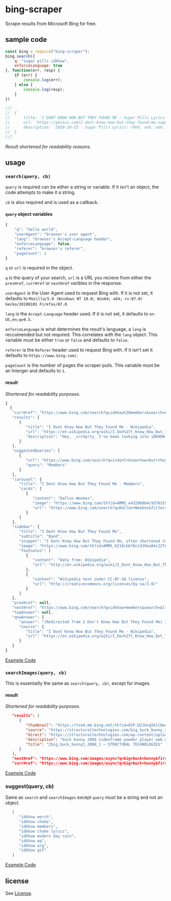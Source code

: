 # bing-scraper
Scrape results from Microsoft Bing for free.

## sample code
```js
const bing = require("bing-scraper");
bing.search({
    q: "sugar pills idkhow",
    enforceLanguage: true  
}, function(err, resp) {
    if (err) {
        console.log(err);
    } else {
        console.log(resp);
    }
})

//[
//  {
//      title: 'I DONT KNOW HOW BUT THEY FOUND ME – Sugar Pills Lyrics | …',
//      url: 'https://genius.com/I-dont-know-how-but-they-found-me-sugar-pills-lyrics',
//      description: '2020-10-23 · Sugar Pills Lyrics: (Ooh, ooh, ooh, ooh, ooh, ooh) / (Ooh, ooh, ooh, ooh, ooh, ooh) / (Ooh, ooh, ooh, ooh, ooh, ooh) / (Ooh, ooh, ooh, ooh) / I take one to make me feel better / I take two despite...'
//  }
//]
```

*Result shortened for readability reasons.*

## usage

### ``search(query, cb)``

``query`` is required can be either a string or variable. If it isn't an object, the code attempts to make it a string.

``cb`` is also required and is used as a callback.

#### ``query`` object variables

```js
{
    "q": "hello world",
    "userAgent": "browser's user agent",
    "lang": "browser's Accept-Language header",
    "enforceLanguage": false,
    "referer": "browser's referer",
    "pageCount": 1
}
```

``q`` or ``url`` is required in the object.

``q`` is the query of your search, ``url`` is a URL you recieve from either the ``prevHref``, ``currHref`` or ``nextHref`` varibles in the response.

``userAgent`` is the User Agent used to request Bing with. If it is not set, it defaults to ``Mozilla/5.0 (Windows NT 10.0; Win64; x64; rv:87.0) Gecko/20100101 Firefox/87.0``.

``lang`` is the ``Accept-Language`` header used. If it is not set, it defaults to ``en-US,en;q=0.5``.

``enforceLanguage`` is what determines the result's language, a ``lang`` is reccomended but not required. This correlates *with* the ``lang`` object. This variable must be either ``true`` or ``false`` and defaults to ``false``.

``referer`` is the ``Referer`` header used to request Bing with. If it isn't set it defaults to ``https://www.bing.com/``.

``pageCount`` is the number of pages the scraper pulls. This variable must be an Interger and defaults to ``1``.

#### result

*Shortened for readability purposes.*

```js
{
  {
   "currHref": "https://www.bing.com/search?q=idkhow%20members&search=&lf=1&form=QBLH",
   "results": [
      {
         "title": "I Dont Know How But They Found Me - Wikipedia",
         "url": "https://en.wikipedia.org/wiki/I_Don%27t_Know_How_But_They_Found_Me#:~:text=%28Redirected%20from%20I%20Don%27t%20Know%20How%20But%20They,and%20bassist%20Dallon%20Weekes%20and%20drummer%20Ryan%20Seaman.",
         "description": "Hey, _srchprty_ I've been looking into iDKHOW and Tellexx. Information is really scarce. Any time I find something that could be relevant, it seems to vanish. And I swear I've seen that white figure before... tellexxcorp WROTE ON JUNE 24, 1996 AT 8:46 PM: In accordance with Section 512(f) of the DMCA, this page has been shut down due to false ..."
      }
   ],
   "suggestedQueries": [
      {
         "url": "https://www.bing.com/search?q=i+dont+know+how+but+they+found+me+members&filters=dtbk:\"MjExNjEwNDk5IWtnX3Y0X21lbWJlcnMha2dfdjRfbWVtYmVycyEzMTdkM2IxOS03ZjgzLTQ2OGEtODRiYy0zNzZlNGVjZTg2ZGI=\"&FORM=DEPNAV",
         "query": "Members"
      }
   ],
   "carousel": {
      "title": "I Dont Know How But They Found Me - Members",
      "cards": [
         {
            "content": "Dallon Weekes",
            "image": "https://www.bing.com/th?id=AMMS_e4329b0b4c9376319abba997f0c1d2c6&w=60&h=60&c=12&rs=1&qlt=80&cdv=1&rf=Placeholder-Person_60x60.png&pid=16.2",
            "url": "https://www.bing.com/search?q=Dallon+Weekes&filters=ufn%3a%22Dallon+Weekes%22+sid%3a%22449be3c0-84e6-13a9-840d-174cac003f05%22+catguid%3a%22317d3b19-7f83-468a-84bc-376e4ece86db_f9b60a0f%22+segment%3a%22generic.carousel%22+secq%3a%22idkhow+members%22+supwlcar%3a%220%22+segtype%3a%22QXJ0aXN0LFNvY2lhbEFjdGl2ZQ%3d%3d%22+ctype%3a%220%22+mltype%3a%220%22+eltypedim1%3a%22Artist%22&FORM=SNAPCR"
         }
      ]
   },
   "sidebar": {
      "title": "I Dont Know How But They Found Me",
      "subtitle": "Band",
      "snippet": "I Dont Know How But They Found Me, often shortened to IDKHow, is an American musical duo based in Salt Lake City, Utah and formed in 2016. The band consists of lead vocalist and bassist Dallon Weekes and drummer Ryan Seaman. Before signing with Fearless Records, the duo was described as \"the hottest unsigned band in the world\" on the cover of Rock Sound in March 2018.",
      "image": "https://www.bing.com/th?id=AMMS_6218cbbf8c1439ea84c227e2ad200c35&w=110&h=110&c=7&rs=1&qlt=80&pcl=f9f9f9&cdv=1&pid=16.1",
      "footnotes": [
         {
            "content": "Data from: Wikipedia",
            "url": "http://en.wikipedia.org/wiki/I_Dont_Know_How_But_They_Found_Me"
         },
         {
            "content": "Wikipedia text under CC-BY-SA license",
            "url": "http://creativecommons.org/licenses/by-sa/3.0/"
         }
      ]
   },
   "prevHref": null,
   "nextHref": "https://www.bing.com/search?q=idkhow+members&search=&lf=1&first=5&FORM=PORE",
   "topAnswer": null,
   "qnaAnswer": {
      "answer": "(Redirected from I Don't Know How But They Found Me) I Dont Know How But They Found Me (stylized in all caps), often shortened to IDKHow (stylized as iDKHOW), is an American musical duo based in Salt Lake City, Utah and formed in 2016. The band consists of lead vocalist and bassist Dallon Weekes and drummer Ryan Seaman.",
      "source": {
         "title": "I Dont Know How But They Found Me - Wikipedia",
         "url": "https://en.wikipedia.org/wiki/I_Don%27t_Know_How_But_They_Found_Me#:~:text=%28Redirected%20from%20I%20Don%27t%20Know%20How%20But%20They,and%20bassist%20Dallon%20Weekes%20and%20drummer%20Ryan%20Seaman."
      }
   }
}
```

[Example Code](tests/scrape.js)

### ``searchImages(query, cb)``

This is essentailly the same as ``search(query, cb)``, except for images.

#### result

*Shortened for readability purposes.*

```json
   "results": [
      {
         "thumbnail": "https://tse4.mm.bing.net/th?id=OIP.DZJUvq5klC8wvwYyngEwiAHaEK&pid=15.1",
         "source": "https://structuraltechnologies.com/big_buck_bunny_2008_1/",
         "direct": "https://structuraltechnologies.com/wp-content/uploads/2013/04/big_buck_bunny_2008_1.jpg",
         "description": "buck bunny 2008 videoframe powder player web mplayer tuxarena canto",
         "title": "big_buck_bunny_2008_1 – STRUCTURAL TECHNOLOGIES"
      }
   ],
   "nextHref": "https://www.bing.com/images/async?q=big+buck+bunny&first=134&count=35&cw=1024&ch=768&relp=35&tsc=ImageBasicHover&datsrc=I&layout=RowBased_Landscape&mmasync=1&dgState=x*336_y*1744_h*182_c*1_i*71_r*19",
   "currHref": "https://www.bing.com/images/async?q=big+buck+bunny&first=64&count=35&cw=1024&ch=768&relp=35&tsc=ImageBasicHover&datsrc=I&layout=RowBased_Landscape&relo=2&relr=8&rely=1347&mmasync=1&dgState=x*0_y*0_h*0_c*4_i*36_r*9"
```

[Example Code](tests/scrapeImages.js)

### suggest(query, cb)

Same as ``search`` and ``searchImages`` except ``query`` *must* be a string and not an object.

```json
   [
      "idkhow merch",
      "idkhow choke",
      "idkhow members",
      "idkhow choke lyrics",
      "idkhow modern day cain",
      "idkhow ep",
      "idkhow arg",
      "idkhow gif"
   ]
```

[Example Code](tests/scrapeSuggestions.js)

## license

See [License](LICENSE).